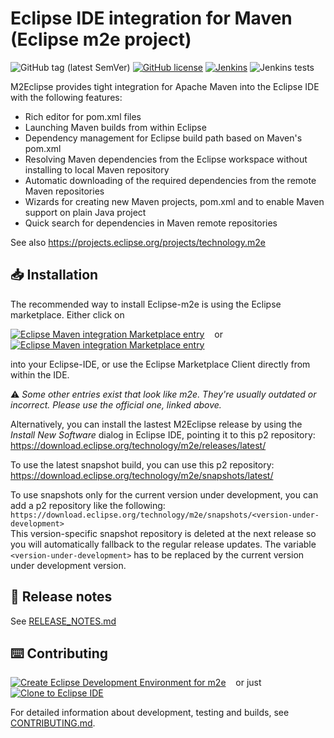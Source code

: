 # Eclipse IDE integration for Maven (Eclipse m2e project)

![GitHub tag (latest SemVer)](https://img.shields.io/github/v/tag/eclipse-m2e/m2e-core?label=Version&sort=semver)
[![GitHub license](https://img.shields.io/github/license/eclipse-m2e/m2e-core?label=License)](https://github.com/eclipse-m2e/m2e-core/blob/master/LICENSE)
[![Jenkins](https://img.shields.io/jenkins/build?jobUrl=https%3A%2F%2Fci.eclipse.org%2Fm2e%2Fjob%2Fm2e%2Fjob%2Fmaster%2F&label=Build)](https://ci.eclipse.org/m2e/job/m2e/)
![Jenkins tests](https://img.shields.io/jenkins/tests?jobUrl=https%3A%2F%2Fci.eclipse.org%2Fm2e%2Fjob%2Fm2e%2Fjob%2Fmaster%2F&label=Tests)

M2Eclipse provides tight integration for Apache Maven into the Eclipse IDE with the following features:
* Rich editor for pom.xml files
* Launching Maven builds from within Eclipse
* Dependency management for Eclipse build path based on Maven's pom.xml
* Resolving Maven dependencies from the Eclipse workspace without installing to local Maven repository
* Automatic downloading of the required dependencies from the remote Maven repositories
* Wizards for creating new Maven projects, pom.xml and to enable Maven support on plain Java project
* Quick search for dependencies in Maven remote repositories

See also https://projects.eclipse.org/projects/technology.m2e

## 📥 Installation
The recommended way to install Eclipse-m2e is using the Eclipse marketplace. Either click on

[![Eclipse Maven integration Marketplace entry](https://img.shields.io/static/v1?logo=eclipseide&label=Marketplace&message=Install%20Eclipse%20m2e&style=for-the-badge&logoColor=white&labelColor=darkorange&color=grey)](https://mickaelistria.github.io/redirctToEclipseIDECloneCommand/redirectToMarketplace.html?entryId=5321178 "Install with Marketplace client")
&nbsp;&nbsp;&nbsp;or&nbsp;&nbsp;&nbsp;
[![Eclipse Maven integration Marketplace entry](https://img.shields.io/static/v1?logo=eclipseide&label=Marketplace&message=View%20Eclipse%20m2e&style=for-the-badge&logoColor=white&labelColor=darkorange&color=grey)](https://marketplace.eclipse.org/content/eclipse-m2e-maven-support-eclipse-ide "Open Eclipse Marketplace entry")

into your Eclipse-IDE, or use the Eclipse Marketplace Client directly from within the IDE.

⚠️ _Some other entries exist that look like m2e. They're usually outdated or incorrect. Please use the official one, linked above._

Alternatively, you can install the lastest M2Eclipse release by using the _Install New Software_ dialog in Eclipse IDE, pointing it to this p2 repository:<br>
https://download.eclipse.org/technology/m2e/releases/latest/

To use the latest snapshot build, you can use this p2 repository:<br>
https://download.eclipse.org/technology/m2e/snapshots/latest/

To use snapshots only for the current version under development, you can add a p2 repository like the following:<br>
`https://download.eclipse.org/technology/m2e/snapshots/<version-under-development>`<br>
This version-specific snapshot repository is deleted at the next release so you will automatically fallback to the regular release updates.
The variable `<version-under-development>` has to be replaced by the current version under development version.

## 📢 Release notes

See [RELEASE_NOTES.md](RELEASE_NOTES.md)

## ⌨️ Contributing
[![Create Eclipse Development Environment for m2e](https://download.eclipse.org/oomph/www/setups/svg/m2e.svg)](https://www.eclipse.org/setups/installer/?url=https://raw.githubusercontent.com/eclipse-m2e/m2e-core/master/setup/m2eDevelopmentEnvironmentConfiguration.setup&show=true "Click to open Eclipse-Installer Auto Launch or drag into your running installer")
&nbsp;&nbsp;&nbsp;or just&nbsp;&nbsp;&nbsp;
[![Clone to Eclipse IDE](https://mickaelistria.github.io/redirctToEclipseIDECloneCommand/cloneToEclipseBadge.png)](https://mickaelistria.github.io/redirctToEclipseIDECloneCommand/redirect.html)

For detailed information about development, testing and builds, see [CONTRIBUTING.md](CONTRIBUTING.md).
